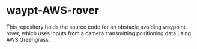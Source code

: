 # waypt-AWS-rover
This repository holds the source code for an obstacle avoiding waypoint rover, which uses inputs from a camera transmitting positioning data using AWS Greengrass.
